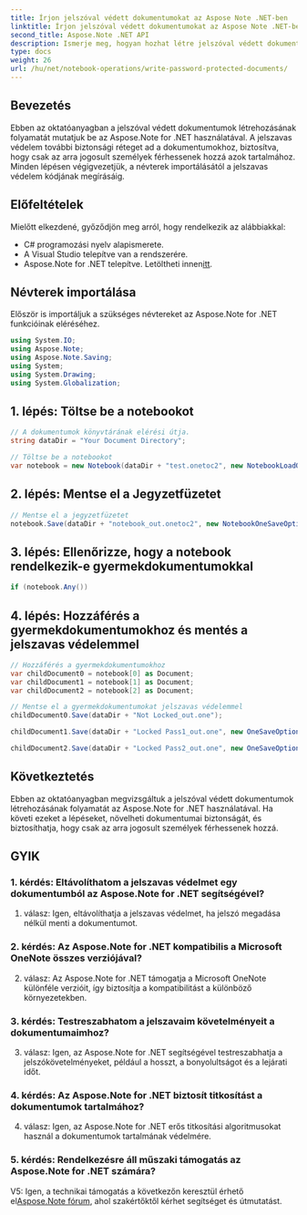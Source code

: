 ```yaml
---
title: Írjon jelszóval védett dokumentumokat az Aspose Note .NET-ben
linktitle: Írjon jelszóval védett dokumentumokat az Aspose Note .NET-ben
second_title: Aspose.Note .NET API
description: Ismerje meg, hogyan hozhat létre jelszóval védett dokumentumokat az Aspose Note .NET-ben a fokozott biztonság érdekében. Lépésről lépésre bemutató oktatóanyag.
type: docs
weight: 26
url: /hu/net/notebook-operations/write-password-protected-documents/
---
```

## Bevezetés

Ebben az oktatóanyagban a jelszóval védett dokumentumok létrehozásának folyamatát mutatjuk be az Aspose.Note for .NET használatával. A jelszavas védelem további biztonsági réteget ad a dokumentumokhoz, biztosítva, hogy csak az arra jogosult személyek férhessenek hozzá azok tartalmához. Minden lépésen végigvezetjük, a névterek importálásától a jelszavas védelem kódjának megírásáig.

## Előfeltételek

Mielőtt elkezdené, győződjön meg arról, hogy rendelkezik az alábbiakkal:
- C# programozási nyelv alapismerete.
- A Visual Studio telepítve van a rendszerére.
-  Aspose.Note for .NET telepítve. Letöltheti innen[itt](https://releases.aspose.com/note/net/).

## Névterek importálása

Először is importáljuk a szükséges névtereket az Aspose.Note for .NET funkcióinak eléréséhez.

```csharp
using System.IO;
using Aspose.Note;
using Aspose.Note.Saving;
using System;
using System.Drawing;
using System.Globalization;
```

## 1. lépés: Töltse be a notebookot
```csharp
// A dokumentumok könyvtárának elérési útja.
string dataDir = "Your Document Directory";

// Töltse be a notebookot
var notebook = new Notebook(dataDir + "test.onetoc2", new NotebookLoadOptions() { DeferredLoading = false });
```

## 2. lépés: Mentse el a Jegyzetfüzetet
```csharp
// Mentse el a jegyzetfüzetet
notebook.Save(dataDir + "notebook_out.onetoc2", new NotebookOneSaveOptions() { DeferredSaving = true});
```

## 3. lépés: Ellenőrizze, hogy a notebook rendelkezik-e gyermekdokumentumokkal
```csharp
if (notebook.Any())
```

## 4. lépés: Hozzáférés a gyermekdokumentumokhoz és mentés a jelszavas védelemmel
```csharp
// Hozzáférés a gyermekdokumentumokhoz
var childDocument0 = notebook[0] as Document;
var childDocument1 = notebook[1] as Document;
var childDocument2 = notebook[2] as Document;

// Mentse el a gyermekdokumentumokat jelszavas védelemmel
childDocument0.Save(dataDir + "Not Locked_out.one");

childDocument1.Save(dataDir + "Locked Pass1_out.one", new OneSaveOptions() { DocumentPassword = "pass" });

childDocument2.Save(dataDir + "Locked Pass2_out.one", new OneSaveOptions() { DocumentPassword = "pass2" });
```

## Következtetés
Ebben az oktatóanyagban megvizsgáltuk a jelszóval védett dokumentumok létrehozásának folyamatát az Aspose.Note for .NET használatával. Ha követi ezeket a lépéseket, növelheti dokumentumai biztonságát, és biztosíthatja, hogy csak az arra jogosult személyek férhessenek hozzá.

## GYIK

### 1. kérdés: Eltávolíthatom a jelszavas védelmet egy dokumentumból az Aspose.Note for .NET segítségével?

1. válasz: Igen, eltávolíthatja a jelszavas védelmet, ha jelszó megadása nélkül menti a dokumentumot.

### 2. kérdés: Az Aspose.Note for .NET kompatibilis a Microsoft OneNote összes verziójával?

2. válasz: Az Aspose.Note for .NET támogatja a Microsoft OneNote különféle verzióit, így biztosítja a kompatibilitást a különböző környezetekben.

### 3. kérdés: Testreszabhatom a jelszavaim követelményeit a dokumentumaimhoz?

3. válasz: Igen, az Aspose.Note for .NET segítségével testreszabhatja a jelszókövetelményeket, például a hosszt, a bonyolultságot és a lejárati időt.

### 4. kérdés: Az Aspose.Note for .NET biztosít titkosítást a dokumentumok tartalmához?

4. válasz: Igen, az Aspose.Note for .NET erős titkosítási algoritmusokat használ a dokumentumok tartalmának védelmére.

### 5. kérdés: Rendelkezésre áll műszaki támogatás az Aspose.Note for .NET számára?

 V5: Igen, a technikai támogatás a következőn keresztül érhető el[Aspose.Note fórum](https://forum.aspose.com/c/note/28), ahol szakértőktől kérhet segítséget és útmutatást.
